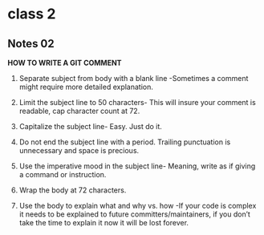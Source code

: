 # class 2
## Notes 02

**HOW TO WRITE A GIT COMMENT**

1. Separate subject from body with a blank line -Sometimes a comment might require more detailed         explanation.

2. Limit the subject line to 50 characters- This will insure your comment is readable, cap character count at 72.

3. Capitalize the subject line- Easy. Just do it.

4. Do not end the subject line with a period. Trailing punctuation is unnecessary and space is precious.

5. Use the imperative mood in the subject line- Meaning, write as if giving a command or instruction.

6. Wrap the body at 72 characters.

7. Use the body to explain what and why vs. how -If your code is complex it needs to be explained to future committers/maintainers, if you don’t take the time to explain it now it will be lost forever.

